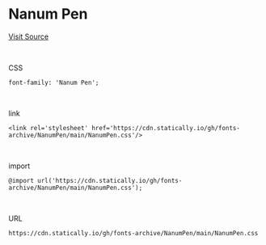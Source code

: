 # Nanum Pen

[Visit Source](https://hangeul.naver.com/font)

&nbsp;

CSS

```
font-family: 'Nanum Pen';
```

&nbsp;

link

```
<link rel='stylesheet' href='https://cdn.statically.io/gh/fonts-archive/NanumPen/main/NanumPen.css'/>
```

&nbsp;

import

```
@import url('https://cdn.statically.io/gh/fonts-archive/NanumPen/main/NanumPen.css');
```

&nbsp;

URL

```
https://cdn.statically.io/gh/fonts-archive/NanumPen/main/NanumPen.css
```
